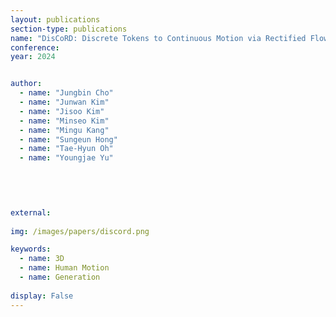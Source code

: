 ```yaml
---
layout: publications
section-type: publications
name: "DisCoRD: Discrete Tokens to Continuous Motion via Rectified Flow Decoding"
conference: 
year: 2024


author:
  - name: "Jungbin Cho"
  - name: "Junwan Kim"
  - name: "Jisoo Kim"
  - name: "Minseo Kim"
  - name: "Mingu Kang"
  - name: "Sungeun Hong"
  - name: "Tae-Hyun Oh"
  - name: "Youngjae Yu"
  


  
  
external:
  
img: /images/papers/discord.png

keywords:
  - name: 3D
  - name: Human Motion
  - name: Generation
  
display: False
---
```

